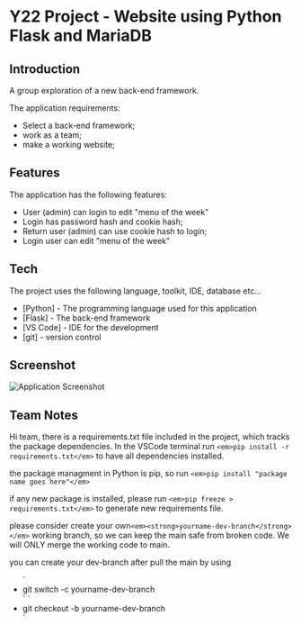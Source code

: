 # Y22 Project - Website using Python Flask and MariaDB

## Introduction
A group exploration of a new back-end framework.

The application requirements:
- Select a back-end framework;
- work as a team;
- make a working website;

## Features 

The application has the following features:
- User (admin) can login to edit "menu of the week"
- Login has password hash and cookie hash;
- Return user (admin) can use cookie hash to login;
- Login user can edit "menu of the week"


## Tech
The project uses the following language, toolkit, IDE, database etc...

- [Python] - The programming language used for this application
- [Flask] -  The back-end framework
- [VS Code] - IDE for the development
- [git] - version control

## Screenshot
![Application Screenshot](https://github.com/ethantao-repo/W01-Website_JS-Webpack/blob/master/screenshot/W01-Project_ScreenShoot.PNG?raw=true)

## Team Notes
Hi team, there is a requirements.txt file included in the project, which tracks the package dependencies.
In the VSCode terminal run `<em>pip install -r requirements.txt</em>` to have all dependencies installed.

the package managment in Python is pip, so run 
`<em>pip install "package name goes here"</em>`

if any new package is installed, please run
`<em>pip freeze > requirements.txt</em>` to generate new requirements file.

please consider create your own`<em><strong>yourname-dev-branch</strong></em>` working branch, 
so we can keep the main safe from broken code.
We will ONLY merge the working code to main.

you can create your dev-branch after pull the main by using

<ul>
  `<li>git switch -c yourname-dev-branch</li>`
  `<li>git checkout -b yourname-dev-branch</li>`
</ul>

